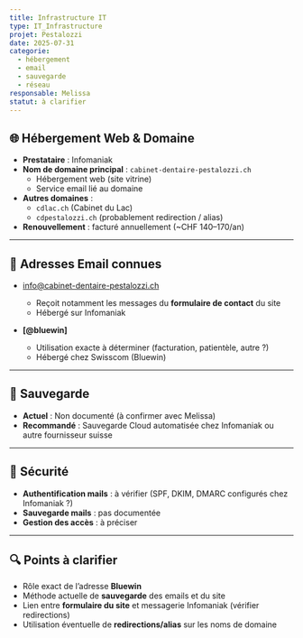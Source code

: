 ```yaml
---
title: Infrastructure IT
type: IT_Infrastructure
projet: Pestalozzi
date: 2025-07-31
categorie:
  - hébergement
  - email
  - sauvegarde
  - réseau
responsable: Melissa
statut: à clarifier
---
```


## 🌐 Hébergement Web & Domaine
- **Prestataire** : Infomaniak
- **Nom de domaine principal** : `cabinet-dentaire-pestalozzi.ch`
  - Hébergement web (site vitrine)
  - Service email lié au domaine
- **Autres domaines** : 
  - `cdlac.ch` (Cabinet du Lac)
  - `cdpestalozzi.ch` (probablement redirection / alias)
- **Renouvellement** : facturé annuellement (~CHF 140–170/an)

---

## 📧 Adresses Email connues
- info@cabinet-dentaire-pestalozzi.ch
  - Reçoit notamment les messages du **formulaire de contact** du site  
  - Hébergé sur Infomaniak

- **[@bluewin]**  
  - Utilisation exacte à déterminer (facturation, patientèle, autre ?)  
  - Hébergé chez Swisscom (Bluewin)

---

## 💾 Sauvegarde
- **Actuel** : Non documenté (à confirmer avec Melissa)
- **Recommandé** : Sauvegarde Cloud automatisée chez Infomaniak ou autre fournisseur suisse

---

## 🔐 Sécurité
- **Authentification mails** : à vérifier (SPF, DKIM, DMARC configurés chez Infomaniak ?)
- **Sauvegarde mails** : pas documentée
- **Gestion des accès** : à préciser

---

## 🔍 Points à clarifier
- Rôle exact de l’adresse **Bluewin**  
- Méthode actuelle de **sauvegarde** des emails et du site  
- Lien entre **formulaire du site** et messagerie Infomaniak (vérifier redirections)
- Utilisation éventuelle de **redirections/alias** sur les noms de domaine
